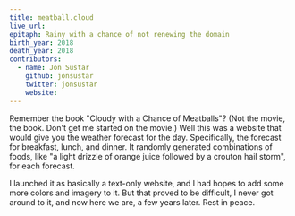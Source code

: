 ```yaml
---
title: meatball.cloud
live_url: 
epitaph: Rainy with a chance of not renewing the domain
birth_year: 2018
death_year: 2018
contributors:
  - name: Jon Sustar
    github: jonsustar
    twitter: jonsustar
    website: 
---
```

Remember the book "Cloudy with a Chance of Meatballs"? (Not the movie, the book. Don't get me started on the movie.) Well this was a website that would give you the weather forecast for the day. Specifically, the forecast for breakfast, lunch, and dinner. It randomly generated combinations of foods, like "a light drizzle of orange juice followed by a crouton hail storm", for each forecast.

I launched it as basically a text-only website, and I had hopes to add some more colors and imagery to it. But that proved to be difficult, I never got around to it, and now here we are, a few years later. Rest in peace.
